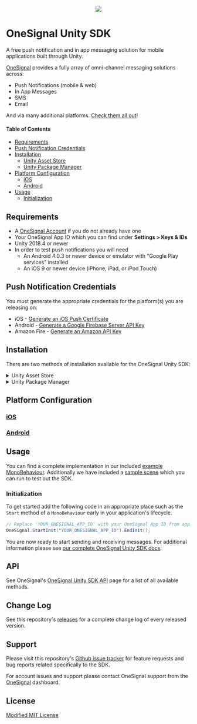 <p align="center">
  <img src="https://media.onesignal.com/cms/Website%20Layout/logo-red.svg"/>
</p>

# OneSignal Unity SDK
A free push notification and in app messaging solution for mobile applications built through Unity.

[OneSignal](https://onesignal.com) provides a fully array of omni-channel messaging solutions across:

- Push Notifications (mobile & web)
- In App Messages
- SMS
- Email

And via many additional platforms. [Check them all out](https://documentation.onesignal.com/docs/sdk-reference)!

#### Table of Contents
- [Requirements](#requirements)
- [Push Notification Credentials](#push-notification-credentials)
- [Installation](#installation)
  - [Unity Asset Store](#installation)
  - [Unity Package Manager](#installation)
- [Platform Configuration](#platform-configuration)
  - [iOS](https://documentation.onesignal.com/docs/unity-sdk-setup#step-5---ios-setup)
  - [Android](https://documentation.onesignal.com/docs/unity-sdk-setup#step-6---android-setup)
- [Usage](#usage)
  - [Initialization](#initialization)

## Requirements
- A [OneSignal Account](https://app.onesignal.com/signup) if you do not already have one
- Your OneSignal App ID which you can find under **Settings > Keys & IDs**
- Unity 2018.4 or newer
- In order to test push notifications you will need
  - An Android 4.0.3 or newer device or emulator with "Google Play services" installed
  - An iOS 9 or newer device (iPhone, iPad, or iPod Touch)

## Push Notification Credentials
You must generate the appropriate credentials for the platform(s) you are releasing on:

- iOS - [Generate an iOS Push Certificate](https://documentation.onesignal.com/docs/generate-an-ios-push-certificate)
- Android - [Generate a Google Firebase Server API Key](https://documentation.onesignal.com/docs/generate-a-google-server-api-key)
- Amazon Fire - [Generate an Amazon API Key](https://documentation.onesignal.com/docs/generate-an-amazon-api-key)

## Installation
There are two methods of installation available for the OneSignal Unity SDK:
<details>
    <summary>Unity Asset Store</summary>

> *This installation method is recommended if you are upgrading from any version 2.13.4 or older. See more on this in Step 5.*

1. Add the OneSignal Unity SDK as an available asset to your account by clicking **Add to My Assets** from [our listing on the Unity Asset Store](https://assetstore.unity.com/packages/add-ons/services/billing/onesignal-sdk-193316).
2. Find the package waiting for you to download by clicking **Open in Unity** from that same page. This will open the Unity Editor and its Package Manager window.
3. On the SDK's listing in the Editor click the **Download** button. When it finishes click **Import**.

    ![onesignal unity sdk in my assets](Documentation/asset_listing.png)

4. A prompt to import all of the files of the OneSignal Unity SDK will appear. Click **Import** to continue and compile the scripts into your project.
5. Navigate to **Window > OneSignal** (or follow the popup if upgrading) in the Unity Editor which will bring up a window with some final steps which need 
   to be completed in order to finalize the installation. The most important of these steps is **Import OneSignal packages**.
   
    > *Depending on your project configuration and if you are upgrading from a previous version, some of these steps may already be marked as "completed"*
   
    ![sdk setup steps window](Documentation/setup_window.png)

6. After importing the packages Unity will notify you that a new registry has been added and the **OneSignal SDK Setup** window will have refreshed with a few additional 
   steps. Following these will finalize your installation of the OneSignal Unity SDK.
</details>

<details>
    <summary>Unity Package Manager</summary>

1. From within the Unity Editor navigate to **Edit > Project Settings** and then to the **Package Manager** settings tab.
   
   ![unity registry manager](Documentation/package_manager_tab.png)

2. Create a *New Scoped Registry* by entering 
    ```
    Name        npmjs
    URL         https://registry.npmjs.org
    Scope(s)    com.onesignal
    ```
   and click **Save**.
3. Open the **Window > Package Manager** and switch to **My Registries** via the **Packages:** dropdown menu. You will see all of the OneSignal Unity SDK packages available
   on which you can then click **Install** for the platforms you would like to include. Dependencies will be added automatically.
4. Once the packages have finished importing you will find a new menu under **Window > OneSignal**. Open it and you will find some final steps which need to be completed
   in order to finalize the installation.

   > *Depending on your project configuration and if you are upgrading from a previous version, some of these steps may already be marked as "completed"*

   ![my registries menu selection](Documentation/registry_menu.png)

</details>

## Platform Configuration
### [iOS](https://documentation.onesignal.com/docs/unity-sdk-setup#step-5---ios-setup)
### [Android](https://documentation.onesignal.com/docs/unity-sdk-setup#step-6---android-setup)

## Usage
You can find a complete implementation in our included [example MonoBehaviour](OneSignalExample/Assets/OneSignal/Example/Scripts/OneSignalExampleBehaviour.cs). Additionally we have included a
[sample scene](OneSignalExample/Assets/OneSignal/Example/Scenes/OneSignalExampleScene.unity) which you can run to test out the SDK.

### Initialization
To get started add the following code in an appropriate place such as the `Start` method of a `MonoBehaviour` early in your application's lifecycle.
```C#
// Replace 'YOUR_ONESIGNAL_APP_ID' with your OneSignal App ID from app.onesignal.com
OneSignal.StartInit("YOUR_ONESIGNAL_APP_ID").EndInit();
```
You are now ready to start sending and receiving messages. For additional information please see [our complete OneSignal Unity SDK docs](https://documentation.onesignal.com/docs/unity-sdk-setup).

## API
See OneSignal's [OneSignal Unity SDK API](https://documentation.onesignal.com/docs/unity-sdk) page for a list of all available methods.

## Change Log
See this repository's [releases](https://github.com/OneSignal/OneSignal-Unity-SDK/releases) for a complete change log of every released version.

## Support
Please visit this repository's [Github issue tracker](https://github.com/OneSignal/OneSignal-Unity-SDK/issues) for feature requests and bug reports related specifically to the SDK.

For account issues and support please contact OneSignal support from the [OneSignal](https://onesignal.com) dashboard.

## License
[Modified MIT License](LICENSE)